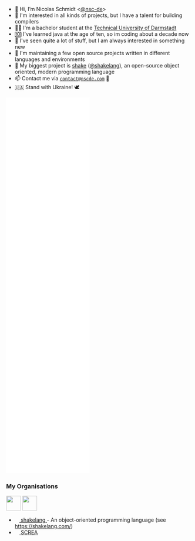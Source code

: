 - 👋 Hi, I’m Nicolas Schmidt <[@nsc-de](https://github.com/nsc-de/)>
- 👀 I'm interested in all kinds of projects, but I have a talent for building compilers
- 👨‍🎓 I'm a bachelor student at the [Technical University of Darmstadt](https://www.tu-darmstadt.de/index.en.jsp)
- 🔟 I've learned java at the age of ten, so im coding about a decade now
- 🌱 I've seen quite a lot of stuff, but I am always interested in something new
- 💞️ I'm maintaining a few open source projects written in different languages and environments
- 🍹 My biggest project is [shake](https://shakelang.com) ([@shakelang](https://github.com/shakelang)), an open-source object oriented, modern programming language
- 📫 Contact me via [`contact@nscde.com`](mailto:contact@nscde.com) 📨
- 🇺🇦 Stand with Ukraine! 🕊️


<img src="./github-metrics.svg"></img>

### My Organisations

<a href="https://github.com/shakelang"><img src="https://github.com/shakelang.png?size=512" width="40px" height="40px"/></a>
<a href="https://github.com/screateam"><img src="https://github.com/screateam.png?size=512" width="40px" height="40px"/></a>

<ul>
  <li>
    <a href="https://github.com/shakelang">
      <img src="https://github.com/shakelang.png?size=512" width="12px" height="12px"/>
      shakelang
    </a>
    - An object-oriented programming language (see <a href="https://shakelang.com/">https://shakelang.com/</a>)
  </li>
  <li>
    <a href="https://github.com/screateam">
      <img src="https://github.com/screateam.png?size=512" width="12px" height="12px"/>
      SCREA
    </a>
  </li>
</ul>

